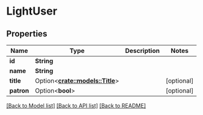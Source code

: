 # LightUser

## Properties

Name | Type | Description | Notes
------------ | ------------- | ------------- | -------------
**id** | **String** |  | 
**name** | **String** |  | 
**title** | Option<[**crate::models::Title**](Title.md)> |  | [optional]
**patron** | Option<**bool**> |  | [optional]

[[Back to Model list]](../README.md#documentation-for-models) [[Back to API list]](../README.md#documentation-for-api-endpoints) [[Back to README]](../README.md)


